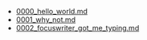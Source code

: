 * [0000_hello_world.md](0000_hello_world.md)
* [0001_why_not.md](0001_why_not.md)
* [0002_focuswriter_got_me_typing.md](0002_focuswriter_got_me_typing.md)
